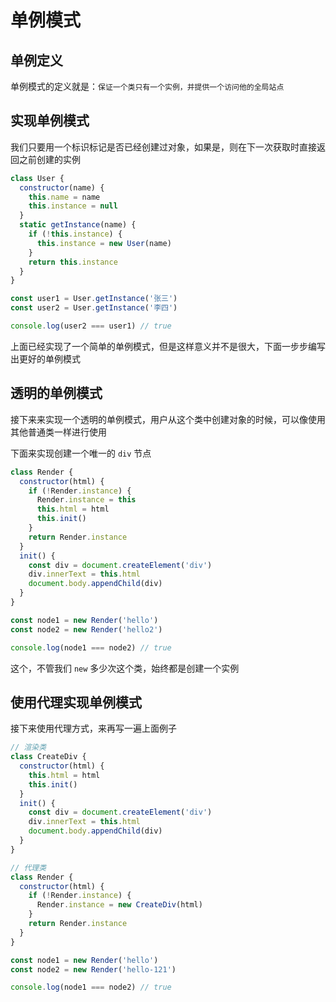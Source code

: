 # 单例模式

## 单例定义

单例模式的定义就是：`保证一个类只有一个实例，并提供一个访问他的全局站点`

## 实现单例模式

我们只要用一个标识标记是否已经创建过对象，如果是，则在下一次获取时直接返回之前创建的实例

```js
class User {
  constructor(name) {
    this.name = name
    this.instance = null
  }
  static getInstance(name) {
    if (!this.instance) {
      this.instance = new User(name)
    }
    return this.instance
  }
}

const user1 = User.getInstance('张三')
const user2 = User.getInstance('李四')

console.log(user2 === user1) // true
```

上面已经实现了一个简单的单例模式，但是这样意义并不是很大，下面一步步编写出更好的单例模式

## 透明的单例模式

接下来来实现一个透明的单例模式，用户从这个类中创建对象的时候，可以像使用其他普通类一样进行使用

下面来实现创建一个唯一的 `div` 节点

```js
class Render {
  constructor(html) {
    if (!Render.instance) {
      Render.instance = this
      this.html = html
      this.init()
    }
    return Render.instance
  }
  init() {
    const div = document.createElement('div')
    div.innerText = this.html
    document.body.appendChild(div)
  }
}

const node1 = new Render('hello')
const node2 = new Render('hello2')

console.log(node1 === node2) // true
```

这个，不管我们 `new` 多少次这个类，始终都是创建一个实例

## 使用代理实现单例模式

接下来使用代理方式，来再写一遍上面例子

```js
// 渲染类
class CreateDiv {
  constructor(html) {
    this.html = html
    this.init()
  }
  init() {
    const div = document.createElement('div')
    div.innerText = this.html
    document.body.appendChild(div)
  }
}

// 代理类
class Render {
  constructor(html) {
    if (!Render.instance) {
      Render.instance = new CreateDiv(html)
    }
    return Render.instance
  }
}

const node1 = new Render('hello')
const node2 = new Render('hello-121')

console.log(node1 === node2) // true
```
